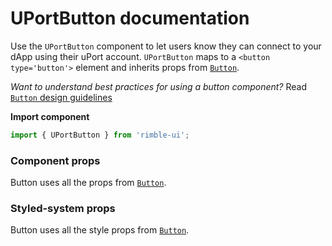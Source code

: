 # UPortButton documentation

Use the `UPortButton` component to let users know they can connect to your dApp using their uPort account. `UPortButton` maps to a `<button type='button'>` element and inherits props from [`Button`](https://consensys.github.io/rimble-ui/?path=/story/components-buttons-button--documentation).

_Want to understand best practices for using a button component?_ Read [`Button` design guidelines](https://consensys.github.io/rimble-ui/?path=/story/components-buttons--design-guidelines)

**Import component**

```jsx
import { UPortButton } from 'rimble-ui';
```

<!-- STORY -->

### Component props

Button uses all the props from [`Button`](https://consensys.github.io/rimble-ui/?path=/story/components-buttons-button--documentation).

### Styled-system props

Button uses all the style props from [`Button`](https://consensys.github.io/rimble-ui/?path=/story/components-buttons-button--documentation).
